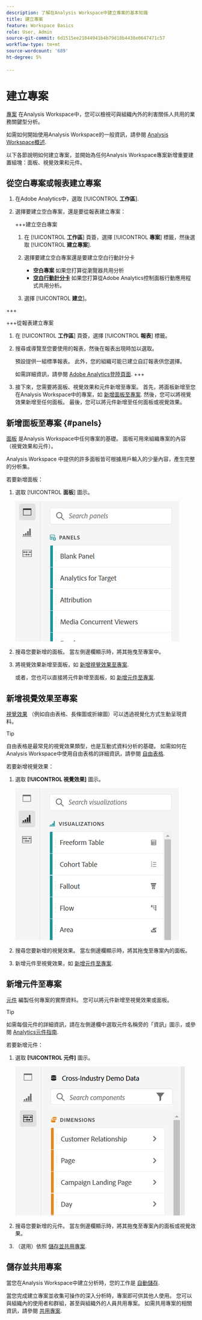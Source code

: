 ```yaml
---
description: 了解在Analysis Workspace中建立專案的基本知識
title: 建立專案
feature: Workspace Basics
role: User, Admin
source-git-commit: 6d1515ee21044941b4b79d18b4438e0647471c57
workflow-type: tm+mt
source-wordcount: '689'
ht-degree: 5%

---
```


# 建立專案

[專案](/help/analyze/analysis-workspace/build-workspace-project/freeform-overview.md) 在Analysis Workspace中，您可以檢視可與組織內外的利害關係人共用的業務關鍵型分析。

如需如何開始使用Analysis Workspace的一般資訊，請參閱 [Analysis Workspace概述](/help/analyze/analysis-workspace/home.md).

以下各節說明如何建立專案，並開始為任何Analysis Workspace專案新增重要建置組塊：面板、視覺效果和元件。

## 從空白專案或報表建立專案

1. 在Adobe Analytics中，選取 [!UICONTROL **工作區**].

1. 選擇要建立空白專案，還是要從報表建立專案：

   +++建立空白專案

   1. 在 [!UICONTROL **工作區**] 頁簽，選擇 [!UICONTROL **專案**] 標籤，然後選取 [!UICONTROL **建立專案**].

   1. 選擇要建立空白專案還是要建立空白行動計分卡

      * **空白專案** 如果您打算從瀏覽器共用分析
      * [**空白行動計分卡**](/help/analyze/mobile-app/curator.md) 如果您打算從Adobe Analytics控制面板行動應用程式共用分析。
   1. 選擇 [!UICONTROL **建立**]。

+++

   +++從報表建立專案

   1. 在 [!UICONTROL **工作區**] 頁簽，選擇 [!UICONTROL **報表**] 標籤。

   1. 搜尋或導覽至您要使用的報表，然後在報表出現時加以選取。

      預設提供一組標準報表。 此外，您的組織可能已建立自訂報表供您選擇。

      如需詳細資訊，請參閱 [Adobe Analytics登陸頁面](/help/analyze/landing.md).
+++

1. 接下來，您需要將面板、視覺效果和元件新增至專案。 首先，將面板新增至您在Analysis Workspace中的專案，如 [新增面板至專案](#add-panels-to-the-project). 然後，您可以將視覺效果新增至任何面板。 最後，您可以將元件新增至任何面板或視覺效果。

## 新增面板至專案 {#panels}

[面板](https://experienceleague.adobe.com/docs/analytics/analyze/analysis-workspace/panels/panels.html) 是Analysis Workspace中任何專案的基礎。 面板可用來組織專案的內容（視覺效果和元件）。

Analysis Workspace 中提供的許多面板皆可根據用戶輸入的少量內容，產生完整的分析集。

若要新增面板：

1. 選取 [!UICONTROL **面板**] 圖示。

   ![](assets/build-panels.png)

1. 搜尋您要新增的面板。 當左側邊欄顯示時，將其拖曳至專案中。

1. 將視覺效果新增至面板，如 [新增視覺效果至專案](#add-visualizations-to-the-project).

   或者，您也可以直接將元件新增至面板，如 [新增元件至專案](#add-components-to-the-project).

## 新增視覺效果至專案

[視覺效果](https://experienceleague.adobe.com/docs/analytics/analyze/analysis-workspace/visualizations/freeform-analysis-visualizations.html) （例如自由表格、長條圖或折線圖）可以透過視覺化方式生動呈現資料。

>[!TIP]
>
>自由表格是最常見的視覺效果類型，也是互動式資料分析的基礎。 如需如何在Analysis Workspace中使用自由表格的詳細資訊，請參閱 [自由表格](/help/analyze/analysis-workspace/visualizations/freeform-table/freeform-table.md).

若要新增視覺效果：

1. 選取 **[!UICONTROL 視覺效果]** 圖示。

   ![](assets/build-visualizations.png)

1. 搜尋您要新增的視覺效果。 當左側邊欄顯示時，將其拖曳至專案內的面板。

1. 新增元件至視覺效果，如 [新增元件至專案](#add-components-to-the-project).

## 新增元件至專案

[元件](/help/analyze/analysis-workspace/components/analysis-workspace-components.md) 編製任何專案的實際資料。 您可以將元件新增至視覺效果或面板。

>[!TIP]
>
>如需每個元件的詳細資訊，請在左側邊欄中選取元件名稱旁的「資訊」圖示，或參閱 [Analytics元件指南](/help/components/home.md).

若要新增元件：

1. 選取 **[!UICONTROL 元件]** 圖示。

   ![](assets/build-components.png)

1. 搜尋您要新增的元件。 當左側邊欄顯示時，將其拖曳至專案內的面板或視覺效果。

1. （選用）依照 [儲存並共用專案](#save-and-share-the-project).

## 儲存並共用專案

當您在Analysis Workspace中建立分析時，您的工作是 [自動儲存](/help/analyze/analysis-workspace/build-workspace-project/save-projects.md).

當您完成建立專案並收集可操作的深入分析時，專案即可供其他人使用。 您可以與組織內的使用者和群組，甚至與組織外的人員共用專案。 如需共用專案的相關資訊，請參閱 [共用專案](/help/analyze/analysis-workspace/curate-share/share-projects.md).

